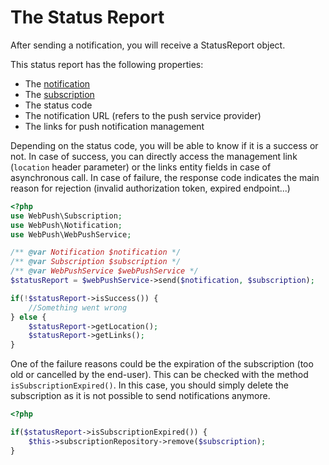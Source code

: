 # The Status Report

After sending a notification, you will receive a StatusReport object.

This status report has the following properties:

* The [notification](the-notification.md)
* The [subscription](the-subscription.md)
* The status code
* The notification URL (refers to the push service provider)
* The links for push notification management

Depending on the status code, you will be able to know if it is a success or not. In case of success, you can directly access the management link (`location` header parameter) or the links entity fields in case of asynchronous call. In case of failure, the response code indicates the main reason for rejection (invalid authorization token, expired endpoint...)

```php
<?php
use WebPush\Subscription;
use WebPush\Notification;
use WebPush\WebPushService;

/** @var Notification $notification */
/** @var Subscription $subscription */
/** @var WebPushService $webPushService */
$statusReport = $webPushService->send($notification, $subscription);

if(!$statusReport->isSuccess()) {
    //Something went wrong
} else {
    $statusReport->getLocation();
    $statusReport->getLinks();
}
```

One of the failure reasons could be the expiration of the subscription (too old or cancelled by the end-user). This can be checked with the method `isSubscriptionExpired()`. In this case, you should simply delete the subscription as it is not possible to send notifications anymore.

```php
<?php

if($statusReport->isSubscriptionExpired()) {
    $this->subscriptionRepository->remove($subscription);
}
```
